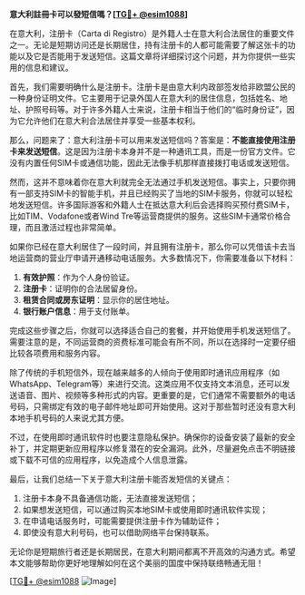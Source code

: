 **意大利註冊卡可以發短信嗎？[[TG💪+ @esim1088](https://t.me/s/esim1088)]**

在意大利，注册卡（Carta di Registro）是外籍人士在意大利合法居住的重要文件之一。无论是短期访问还是长期居住，持有注册卡的人都可能需要了解这张卡的功能以及它是否能用于发送短信。这篇文章将详细探讨这个问题，并为你提供一些实用的信息和建议。

首先，我们需要明确什么是注册卡。注册卡是由意大利内政部签发给非欧盟公民的一种身份证明文件。它主要用于记录外国人在意大利的居住信息，包括姓名、地址、护照号码等。对于许多外籍人士来说，注册卡相当于他们的“临时身份证”，因为它允许他们在意大利合法居住并享受一些基本权利。

那么，问题来了：意大利注册卡可以用来发送短信吗？答案是：**不能直接使用注册卡来发送短信**。这是因为注册卡本身并不是一种通讯工具，而是一份官方文件。它没有内置任何SIM卡或通信功能，因此无法像手机那样直接拨打电话或发送短信。

然而，这并不意味着你在意大利就完全无法通过手机发送短信。事实上，只要你拥有一部支持SIM卡的智能手机，并且已经购买了当地的SIM卡服务，你就可以轻松地发送短信。许多国际游客和外籍人士在抵达意大利后会选择购买预付费SIM卡，比如TIM、Vodafone或者Wind Tre等运营商提供的服务。这些SIM卡通常价格合理，而且激活过程也非常简单。

如果你已经在意大利居住了一段时间，并且拥有注册卡，那么你可以凭借该卡去当地运营商的营业厅申请开通移动电话服务。大多数情况下，你需要准备以下材料：

1. **有效护照**：作为个人身份验证。
2. **注册卡**：证明你的合法居留身份。
3. **租赁合同或房东证明**：显示你的居住地址。
4. **银行账户信息**：用于支付账单。

完成这些步骤之后，你就可以选择适合自己的套餐，并开始使用手机发送短信了。需要注意的是，不同运营商的资费标准可能会有所不同，所以在选择时一定要仔细比较各项费用和服务内容。

除了传统的手机短信外，现在越来越多的人倾向于使用即时通讯应用程序（如WhatsApp、Telegram等）来进行交流。这类应用不仅支持文本消息，还可以发送语音、图片、视频等多种形式的内容。更重要的是，它们通常不需要额外的电话号码，只需绑定有效的电子邮件地址即可开始使用。这对于那些暂时还没有意大利本地手机号码的人来说尤其方便。

不过，在使用即时通讯软件时也要注意隐私保护。确保你的设备安装了最新的安全补丁，并定期更新应用程序以修复潜在的安全漏洞。此外，尽量避免点击不明链接或下载不可信的应用程序，以免造成个人信息泄露。

最后，让我们总结一下关于意大利注册卡能否发短信的关键点：

1. 注册卡本身不具备通信功能，无法直接发送短信；
2. 如果想发送短信，可以通过购买本地SIM卡或使用即时通讯软件实现；
3. 在申请电话服务时，可能需要提供注册卡作为辅助证件；
4. 即使没有意大利号码，也可以借助网络平台保持联系。

无论你是短期旅行者还是长期居民，在意大利期间都离不开高效的沟通方式。希望本文能够帮助你更好地理解如何在这个美丽的国度中保持联络畅通无阻！

[[TG💪+ @esim1088](https://t.me/s/esim1088) ![Image](https://i.postimg.cc/4NQfJmqS/Snipaste-2025-05-13-00-14-12.png)]